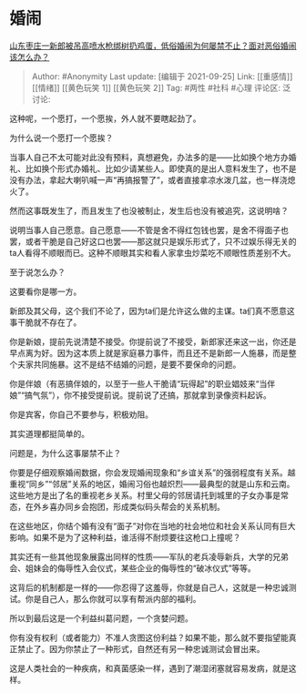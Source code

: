 # 婚闹
[山东枣庄一新郎被吊高喷水枪绑树扔鸡蛋，低俗婚闹为何屡禁不止？面对恶俗婚闹该怎么办？](https://www.zhihu.com/question/488434965/answer/2138311727)

> Author: #Anonymity
> Last update: [编辑于 2021-09-25]
> Link: [[重感情]] [[情绪]] [[黄色玩笑 1]] [[黄色玩笑 2]]
> Tag: #两性 #社科 #心理
> 评论区:
> 泛讨论:

这种呢，一个愿打，一个愿挨，外人就不要瞎起劲了。

为什么说一个愿打一个愿挨？

当事人自己不太可能对此没有预料，真想避免，办法多的是——比如换个地方办婚礼、比如换个形式办婚礼、比如少请某些人。即使真的是出人意料发生了，也不是没有办法，拿起大喇叭喊一声“再搞报警了”，或者直接拿凉水泼几盆，也一样浇熄火了。

然而这事既发生了，而且发生了也没被制止，发生后也没有被追究，这说明啥？

说明当事人自己愿意。自己愿意——不管是舍不得红包钱也罢，是舍不得面子也罢，或者干脆是自己好这口也罢——那这就只是娱乐形式了，只不过娱乐得无关的ta人看得不顺眼而已。这种不顺眼其实和看人家拿虫炒菜吃不顺眼性质差别不大。

至于说怎么办？

这要看你是哪一方。

新郎及其父母，这个我们不论了，因为ta们是允许这么做的主谋。ta们真不愿意这事干脆就不存在了。

你是新娘，提前先说清楚不接受。你提前说了不接受，新郎家还来这一出，你还是早点离为好。因为这本质上就是家庭暴力事件，而且还不是新郎一人施暴，而是整个夫家共同施暴。这不是结不结婚的问题，是要不要保命的问题。

你是伴娘（有恶搞伴娘的，以至于一些人干脆请“玩得起”的职业娼妓来“当伴娘”“搞气氛”），你不接受提前说。提前说了还搞，那就拿到录像资料起诉。

你是宾客，你自己不要参与，积极劝阻。

其实道理都挺简单的。

问题是，为什么这事屡禁不止？

你要是仔细观察婚闹数据，你会发现婚闹现象和“乡谊关系”的强弱程度有关系。越重视“同乡”“邻居”关系的地区，婚闹习俗也越炽烈——最典型的就是山东和云南。这些地方是出了名的重视老乡关系。村里父母的邻居请托到城里的子女办事是常态，在外乡喜办同乡会抱团，形成类似码头帮会的关系机制。

在这些地区，你结个婚有没有“面子”对你在当地的社会地位和社会关系认同有巨大影响。如果不是为了这种利益，谁活得不耐烦要往这枪口上撞呢？

其实还有一些其他现象展露出同样的性质——军队的老兵凌辱新兵，大学的兄弟会、姐妹会的侮辱性入会仪式，某些企业的侮辱性的“破冰仪式”等等。

这背后的机制都是一样的——你忍得了这羞辱，你就是自己人，这就是一种忠诚测试。你是自己人，那么你就可以享有帮派内部的福利。

所以到最后这是一个利益纠葛问题，一个贪婪问题。

你有没有权利（或者能力）不准人贪图这份利益？如果不能，那么就不要指望能真正禁止了。因为你禁止了一种形式，自然还有另一种忠诚测试会冒出来。

这是人类社会的一种疾病，和真菌感染一样，遇到了潮湿闭塞就容易发病，就是这样。
